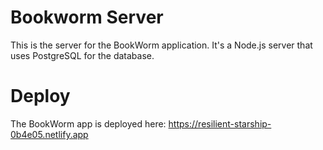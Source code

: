 # Bookworm Server

This is the server for the BookWorm application. It's a Node.js server that uses PostgreSQL for the database.

# Deploy

The BookWorm app is deployed here: https://resilient-starship-0b4e05.netlify.app